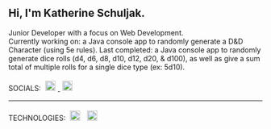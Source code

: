 ## Hi, I'm Katherine Schuljak.
Junior Developer with a focus on Web Development.   
Currently working on: a Java console app to randomly generate a D&D Character (using 5e rules).
Last completed: a Java console app to randomly generate dice rolls (d4, d6, d8, d10, d12, d20, & d100), as well as give a sum total of multiple rolls for a single dice type (ex: 5d10).
  
<div id="Social Icons">
  <span>SOCIALS: </span>
  <a href="https://www.linkedin.com/in/kschuljak">
    <img width="20px" vspace="5" hspace="5" src="https://cdn.jsdelivr.net/npm/simple-icons@7.19.0/icons/linkedin.svg" alt="LinkedIn Icon" />
  </a>  
  <a href="https://codepen.io/kschuljak">
    <img width="20px" vspace="5" hspace="5" src="https://cdn.jsdelivr.net/npm/simple-icons@7.19.0/icons/codepen.svg" alt="CodePen Icon" />
  </a>
</div>
   
---

TECHNOLOGIES:
<img width="20px" vspace="5" hspace="5" src="https://raw.githubusercontent.com/jmnote/z-icons/master/svg/javascript.svg" alt="JavaScript" />
<img width="20px" vspace="5" hspace="5" src="https://raw.githubusercontent.com/jmnote/z-icons/master/svg/java.svg" alt="Java" />




<!--
**kschuljak/kschuljak** is a ✨ _special_ ✨ repository because its `README.md` (this file) appears on your GitHub profile.

Here are some ideas to get you started:

- 🔭 I’m currently working on ...
- 🌱 I’m currently learning ...
- 👯 I’m looking to collaborate on ...
- 🤔 I’m looking for help with ...
- 💬 Ask me about ...
- 📫 How to reach me: ...
- 😄 Pronouns: ...
- ⚡ Fun fact: ...
-->
